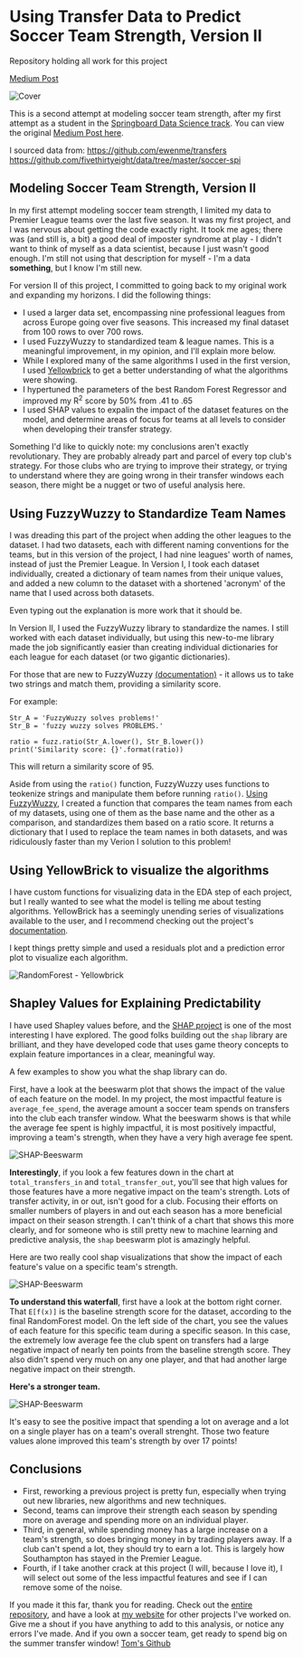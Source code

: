 # Using Transfer Data to Predict Soccer Team Strength, Version II
Repository holding all work for this project

[Medium Post]()

![Cover](https://miro.medium.com/max/9650/0*wPuBg7ZwWs8Fpg4V)

This is a second attempt at modeling soccer team strength, after my first attempt as a student in the [Springboard Data Science track](https://www.springboard.com/). You can view the original [Medium Post here](https://medium.com/analytics-vidhya/transfer-windows-predicting-english-premier-league-club-ratings-779b37008353).

I sourced data from: 
https://github.com/ewenme/transfers
https://github.com/fivethirtyeight/data/tree/master/soccer-spi

## Modeling Soccer Team Strength, Version II
In my first attempt modeling soccer team strength, I limited my data to Premier League teams over the last five season. It was my first project, and I was nervous about getting the code exactly right. It took me ages; there was (and still is, a bit) a good deal of imposter syndrome at play - I didn't want to think of myself as a data scientist, because I just wasn't good enough. I'm still not using that description for myself - I'm a data **something**, but I know I'm still new.

For version II of this project, I committed to going back to my original work and expanding my horizons. I did the following things:
 - I used a larger data set, encompassing nine professional leagues from across Europe going over five seasons. This increased my final dataset from 100 rows to over 700 rows.
 - I used FuzzyWuzzy to standardized team & league names. This is a meaningful improvement, in my opinion, and I'll explain more below.
 - While I explored many of the same algorithms I used in the first version, I used [Yellowbrick](https://www.scikit-yb.org/en/latest/) to get a better understanding of what the algorithms were showing.
 - I hypertuned the parameters of the best Random Forest Regressor and improved my R<sup>2</sup> score by 50% from .41 to .65
 - I used SHAP values to expalin the impact of the dataset features on the model, and determine areas of focus for teams at all levels to consider when developing their transfer strategy.

Something I'd like to quickly note: my conclusions aren't exactly revolutionary. They are probably already part and parcel of every top club's strategy. For those clubs who are trying to improve their strategy, or trying to understand where they are going wrong in their transfer windows each season, there might be a nugget or two of useful analysis here.


## Using FuzzyWuzzy to Standardize Team Names
I was dreading this part of the project when adding the other leagues to the dataset. I had two datasets, each with different naming conventions for the teams, but in this version of the project, I had nine leagues' worth of names, instead of just the Premier League. In Version I, I took each dataset individually, created a dictionary of team names from their unique values, and added a new column to the dataset with a shortened 'acronym' of the name that I used across both datasets.

Even typing out the explanation is more work that it should be.

In Version II, I used the FuzzyWuzzy library to standardize the names. I still worked with each dataset individually, but using this new-to-me library made the job significantly easier than creating individual dictionaries for each league for each dataset (or two gigantic dictionaries).

For those that are new to FuzzyWuzzy [(documentation)](https://pypi.org/project/fuzzywuzzy/) - it allows us to take two strings and match them, providing a similarity score.

For example:
```python3
Str_A = 'FuzzyWuzzy solves problems!'
Str_B = 'fuzzy wuzzy solves PROBLEMS.'

ratio = fuzz.ratio(Str_A.lower(), Str_B.lower())
print('Similarity score: {}'.format(ratio))
```
This will return a similarity score of 95.

Aside from using the `ratio()` function, FuzzyWuzzy uses functions to teokenize strings and manipulate them before running `ratio()`. [Using FuzzyWuzzy](https://github.com/tdraths/spi_transfers_global/blob/main/notebooks/full_data/Fuzzy_Wuzzy_team_names.ipynb), I created a function that compares the team names from each of my datasets, using one of them as the base name and the other as a comparison, and standardizes them based on a ratio score. It returns a dictionary that I used to replace the team names in both datasets, and was ridiculously faster than my Verion I solution to this problem!

## Using YellowBrick to visualize the algorithms
I have custom functions for visualizing data in the EDA step of each project, but I really wanted to see what the model is telling me about testing algorithms. YellowBrick has a seemingly unending series of visualizations available to the user, and I recommend checking out the project's [documentation](https://www.scikit-yb.org/en/latest/).

I kept things pretty simple and used a residuals plot and a prediction error plot to visualize each algorithm. 

![RandomForest - Yellowbrick](https://github.com/tdraths/spi_transfers_global/blob/main/Screenshot%202021-08-10%2011.45.25%20PM.png)


## Shapley Values for Explaining Predictability
I have used Shapley values before, and the [SHAP project](https://shap.readthedocs.io/en/latest/index.html#) is one of the most interesting I have explored. The good folks building out the `shap` library are brilliant, and they have developed code that uses game theory concepts to explain feature importances in a clear, meaningful way.

A few examples to show you what the shap library can do.

First, have a look at the beeswarm plot that shows the impact of the value of each feature on the model. In my project, the most impactful feature is `average_fee_spend`, the average amount a soccer team spends on transfers into the club each transfer window. What the beeswarm shows is that while the average fee spent is highly impactful, it is most positively impactful, improving a team's strength, when they have a very high average fee spent.

![SHAP-Beeswarm](https://github.com/tdraths/spi_transfers_global/blob/main/Screenshot%202021-08-10%2011.53.17%20PM.png)

**Interestingly**, if you look a few features down in the chart at `total_transfers_in` and `total_transfer_out`, you'll see that high values for those features have a more negative impact on the team's strength. Lots of transfer activity, in or out, isn't good for a club. Focusing their efforts on smaller numbers of players in and out each season has a more beneficial impact on their season strength. I can't think of a chart that shows this more clearly, and for someone who is still pretty new to machine learning and predictive analysis, the `shap` beeswarm plot is amazingly helpful.

 Here are two really cool shap visualizations that show the impact of each feature's value on a specific team's strength.
 
![SHAP-Beeswarm](https://github.com/tdraths/spi_transfers_global/blob/main/Screenshot%202021-08-11%2012.12.13%20AM.png)

**To understand this waterfall**, first have a look at the bottom right corner. That `E[f(x)]` is the baseline strength score for the dataset, according to the final RandomForest model. On the left side of the chart, you see the values of each feature for this specific team during a specific season. In this case, the extremely low average fee the club spent on transfers had a large negative impact of nearly ten points from the baseline strength score. They also didn't spend very much on any one player, and that had another large negative impact on their strength.

**Here's a stronger team.**

![SHAP-Beeswarm](https://github.com/tdraths/spi_transfers_global/blob/main/Screenshot%202021-08-11%2012.11.39%20AM.png)

It's easy to see the positive impact that spending a lot on average and a lot on a single player has on a team's overall strenght. Those two feature values alone improved this team's strength by over 17 points!


## Conclusions
 - First, reworking a previous project is pretty fun, especially when trying out new libraries, new algorithms and new techniques.
 - Second, teams can improve their strength each season by spending more on average and spending more on an individual player.
 - Third, in general, while spending money has a large increase on a team's strength, so does bringing money in by trading players away. If a club can't spend a lot, they should try to earn a lot. This is largely how Southampton has stayed in the Premier League.
 - Fourth, if I take another crack at this project (I will, because I love it), I will select out some of the less impactful features and see if I can remove some of the noise.
 

If you made it this far, thank you for reading. Check out the [entire repository](https://github.com/tdraths/spi_transfers_global), and have a look at [my website](https://tdraths.github.io/) for other projects I've worked on. Give me a shout if you have anything to add to this analysis, or notice any errors I've made. And if you own a soccer team, get ready to spend big on the summer transfer window!
[Tom's Github](https://github.com/tdraths)

